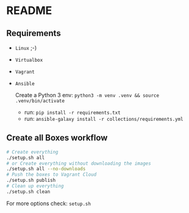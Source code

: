 # README

## Requirements

- `Linux` ;-)
- `Virtualbox`
- `Vagrant`
- `Ansible`

  Create a Python 3 env: `python3 -m venv .venv && source .venv/bin/activate`
    - run: `pip install -r requirements.txt`
    - run: `ansible-galaxy install -r collections/requirements.yml`

## Create all Boxes workflow

```sh
# Create everything
./setup.sh all
# or Create everything without downloading the images
./setup.sh all --no-downloads
# Push the boxes to Vagrant Cloud
./setup.sh publish
# Clean up everything
./setup.sh clean
```

For more options check: `setup.sh`
